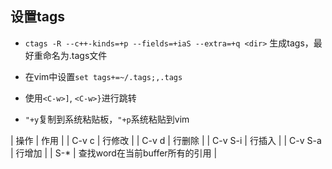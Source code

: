 
## 设置tags
- `ctags -R --c++-kinds=+p --fields=+iaS --extra=+q <dir>` 生成tags，最好重命名为.tags文件
- 在vim中设置`set tags+=~/.tags;,.tags`
- 使用`<C-w>]`, `<C-w>}`进行跳转

- `"+y`复制到系统粘贴板，`"+p`系统粘贴到vim

| 操作 | 作用 |
| C-v c | 行修改 |
| C-v d | 行删除 |
| C-v S-i | 行插入 |
| C-v S-a | 行增加 |
| S-\* | 查找word在当前buffer所有的引用 |
